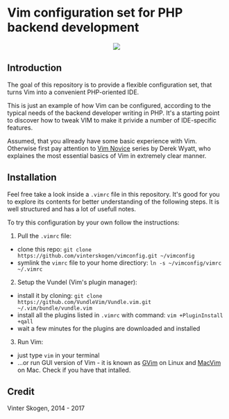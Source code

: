 # Vim configuration set for PHP backend development

<p align="center"><a href="https://github.com/vinterskogen/vimconfig" target="_blank"><img src="https://user-images.githubusercontent.com/8015372/33406637-ef1d5876-d57e-11e7-811a-7356fb9310bd.png"></a></p>


## Introduction

The goal of this repository is to provide a flexible configuration set, that
turns Vim into a convenient PHP-oriented IDE.

This is just an example of how Vim can be configured, according to the typical
needs of the backend developer writing in PHP. It's a starting point to discover
how to tweak VIM to make it privide a number of IDE-specific features.

Assumed, that you allready have some basic experience with Vim. Otherwise first
pay attention to [Vim Novice](http://derekwyatt.org/vim/tutorials/novice/)
series by Derek Wyatt, who explaines the most essential basics of Vim in
extremely clear manner.


## Installation

Feel free take a look inside a `.vimrc` file in this repository. It's good for
you to explore its contents for better understanding of the following steps.
It is well structured and has a lot of usefull notes.

To try this configuration by your own follow the instructions:

1. Pull the `.vimrc` file:

  - clone this repo: `git clone https://github.com/vinterskogen/vimconfig.git ~/vimconfig`
  - symlink the `vimrc` file to your home directiory: `ln -s ~/vimconfig/vimrc ~/.vimrc`

2. Setup the Vundel (Vim's plugin manager):

  - install it by cloning: `git clone https://github.com/VundleVim/Vundle.vim.git ~/.vim/bundle/vundle.vim`
  - install all the plugins listed in `.vimrc` with command: `vim +PluginInstall +qall`
  - wait a few minutes for the plugins are downloaded and installed

3. Run Vim:

  - just type `vim` in your terminal 
  - ...or run GUI version of Vim - it is known as [GVim](https://apps.ubuntu.com/cat/applications/precise/vim-gnome/)
on Linux and [MacVim](http://macvim-dev.github.io/macvim/) on Mac. Check if you
have that intalled.


## Credit

Vinter Skogen, 2014 - 2017
